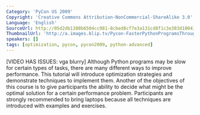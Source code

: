 ```yaml
---
Category: 'PyCon US 2009'
Copyright: 'Creative Commons Attribution-NonCommercial-ShareAlike 3.0'
Language: 'English'
SourceUrl: http://05d2db1380b6504cc981-8cbed8cf7e3a131cd8f1c3e383d10041.r93.cf2.rackcdn.com/pycon-us-2009/218_pycon-2009-faster-python-programs-through-optimization-part-3-of-3.mp4
ThumbnailUrl: 'http://a.images.blip.tv/Pycon-FasterPythonProgramsThroughOptimizationPart003785-715.jpg'
speakers: []
tags: [optimization, pycon, pycon2009, python-advanced]
---
```

  
[VIDEO HAS ISSUES: vga blurry] Although Python programs may be slow for
certain types of tasks, there are many different ways to improve performance.
This tutorial will introduce optimization strategies and demonstrate
techniques to implement them. Another of the objectives of this course is to
give participants the ability to decide what might be the optimal solution for
a certain performance problem. Participants are strongly recommended to bring
laptops because all techniques are introduced with examples and exercises.

